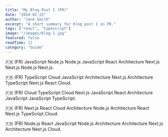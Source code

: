```yaml
---
title: "My Blog Post 1 (FR)"
date: "2024-02-25"
author: "Jane Smith"
excerpt: "A short summary for blog post 1 in FR."
tags: ["react", "typescript"]
image: "/images/blog-1.jpg"
featured: false
readTime: 11
category: "Guide"
---
```


🇫🇷 (FR) JavaScript Node.js Node.js JavaScript React Architecture Next.js Next.js Node.js Next.js.

🇫🇷 (FR) TypeScript Cloud JavaScript Architecture Next.js Architecture TypeScript Next.js React Cloud.

🇫🇷 (FR) Cloud TypeScript Cloud Next.js JavaScript React Architecture JavaScript JavaScript TypeScript.

🇫🇷 (FR) Next.js React Cloud Architecture Node.js Architecture React Next.js TypeScript Cloud.

🇫🇷 (FR) Node.js React JavaScript Node.js Architecture Architecture Next.js Architecture Next.js Cloud.
